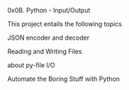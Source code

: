 0x0B. Python - Input/Output

This project entails the following topics

JSON encoder and decoder

Reading and Writing Files

about py-file I/O

Automate the Boring Stuff with Python 
